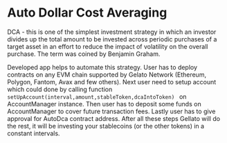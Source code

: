 # Auto Dollar Cost Averaging

DCA - this is one of the simplest investment strategy in which an investor divides up the total amount to be invested across periodic purchases of a target asset in an effort to reduce the impact of volatility on the overall purchase. The term was coined by Benjamin Graham.

Developed app helps to automate this strategy. User has to deploy contracts on any EVM chain supported by Gelato Network (Ethereum, Polygon, Fantom, Avax and few others). Next user need to setup account which could done by calling function  ```setUpAccount(interval,amount,stableToken,dcaIntoToken) ``` on AccountManager instance. Then user has to deposit some funds on AccountManager to cover future transaction fees. Lastly user has to give approval for AutoDca contract address.
After all these steps Gellato will do the rest, it will be investing your stablecoins (or the other tokens) in a constant intervals.


